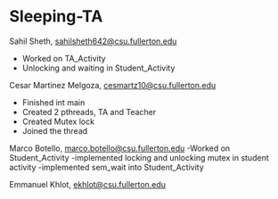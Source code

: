# Sleeping-TA

Sahil Sheth, sahilsheth642@csu.fullerton.edu
- Worked on TA_Activity
- Unlocking and waiting in Student_Activity

Cesar Martinez Melgoza, cesmartz10@csu.fullerton.edu
- Finished int main
- Created 2 pthreads, TA and Teacher
- Created Mutex lock
- Joined the thread

Marco Botello, marco.botello@csu.fullerton.edu
-Worked on Student_Activity
-implemented locking and unlocking mutex in student activity
-implemented sem_wait into Student_Activity

Emmanuel Khlot, ekhlot@csu.fullerton.edu

